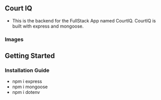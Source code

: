 ## Court IQ
* This is the backend for the FullStack App named CourtIQ. CourtIQ is built with express and mongoose.

### Images

## Getting Started

### Installation Guide
* npm i express
* npm i mongoose
* npm i dotenv

